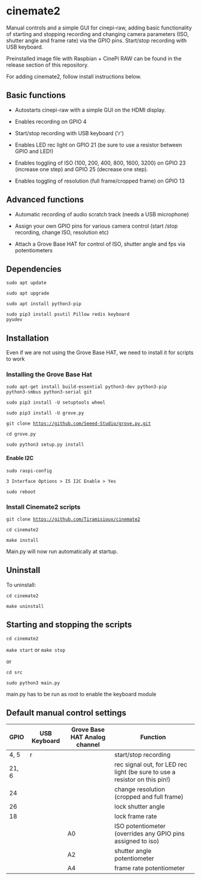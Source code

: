 # cinemate2
Manual controls and a simple GUI for cinepi-raw, adding basic functionality of starting and stopping recording and changing camera parameters (ISO, shutter angle and frame rate) via the GPIO pins. Start/stop recording with USB keyboard.

Preinstalled image file with Raspbian + CinePi RAW can be found in the release section of this repository.

For adding cinemate2, follow install instructions below. 

## Basic functions

- Autostarts cinepi-raw with a simple GUI on the HDMI display.

- Enables recording on GPIO 4

- Start/stop recording with USB keyboard ('r')

- Enables LED rec light on GPIO 21 (be sure to use a resistor between GPIO and LED!)

- Enables toggling of ISO (100, 200, 400, 800, 1600, 3200) on GPIO 23 (increase one step) and GPIO 25 (decrease one step). 

- Enables toggling of resolution (full frame/cropped frame) on GPIO 13

## Advanced functions

- Automatic recording of audio scratch track (needs a USB microphone)

- Assign your own GPIO pins for various camera control (start /stop recording, change ISO, resolution etc) 

- Attach a Grove Base HAT for control of ISO, shutter angle and fps via potentiometers

## Dependencies
<code>sudo apt update</code>

<code>sudo apt upgrade</code>

<code>sudo apt install python3-pip</code>

<code>sudo pip3 install psutil Pillow redis keyboard pyudev</code>

## Installation

Even if we are not using the Grove Base HAT, we need to install it for scripts to work

### Installing the Grove Base Hat

<code>sudo apt-get install build-essential python3-dev python3-pip python3-smbus python3-serial git</code>

<code>sudo pip3 install -U setuptools wheel</code>

<code>sudo pip3 install -U grove.py</code>

<code>git clone https://github.com/Seeed-Studio/grove.py.git</code>

<code>cd grove.py</code>

<code>sudo python3 setup.py install</code>

#### Enable I2C

<code>sudo raspi-config</code>

<code>3 Interface Options > I5 I2C Enable > Yes</code>

<code>sudo reboot</code> 

### Install Cinemate2 scripts

<code>git clone https://github.com/Tiramisioux/cinemate2</code>

<code>cd cinemate2</code>

<code>make install</code>

Main.py will now run automatically at startup.

## Uninstall

To uninstall:

<code>cd cinemate2</code>

<code>make uninstall</code>

## Starting and stopping the scripts

<code>cd cinemate2</code>

<code>make start</code> or <code>make stop</code>

or

<code>cd src</code>

<code>sudo python3 main.py</code>

main.py has to be run as root to enable the keyboard module

## Default manual control settings

|GPIO |USB Keyboard|Grove Base HAT Analog channel| Function  |
--- | --- | --- | --- |
|4, 5|r ||    start/stop recording|
|21, 6|||     rec signal out, for LED rec light (be sure to use a resistor on this pin!)|
|24|||     change resolution (cropped and full frame)|
|26 |||     lock shutter angle |
|18 |||    lock frame rate|
|||A0|ISO potentiometer (overrides any GPIO pins assigned to iso)|
|||A2|shutter angle potentiometer|
|||A4|frame rate potentiometer|
